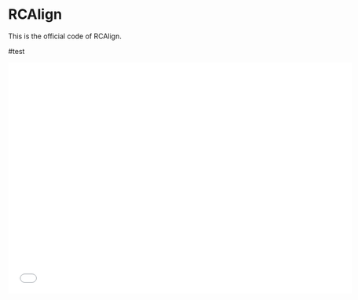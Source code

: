 # RCAlign
This is the official code of RCAlign.

#test
<iframe src="//player.bilibili.com/player.html?aid=720018804&bvid=BV1qQ4y1Y7V2&cid=395043780&page=1" scrolling="no" border="0" frameborder="no" framespacing="0" allowfullscreen="true"  width="700px" height="472px"> </iframe>



